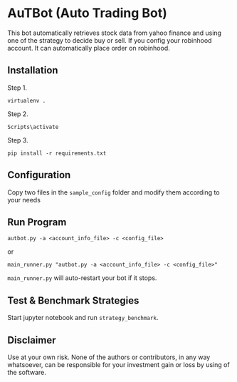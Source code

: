 # AuTBot (Auto Trading Bot)

This bot automatically retrieves stock data from yahoo finance and using one of the strategy to decide buy or sell. If you config your robinhood account. It can automatically place order on robinhood.

## Installation

Step 1.

```
virtualenv .
```

Step 2.

```
Scripts\activate
```

Step 3.

```
pip install -r requirements.txt
```

## Configuration

Copy two files in the `sample_config` folder and modify them according to your needs

## Run Program

```
autbot.py -a <account_info_file> -c <config_file>
```

or

```
main_runner.py "autbot.py -a <account_info_file> -c <config_file>"
```

`main_runner.py` will auto-restart your bot if it stops.

## Test & Benchmark Strategies

Start jupyter notebook and run `strategy_benchmark`.

## Disclaimer

Use at your own risk. None of the authors or contributors, in any way whatsoever, can be responsible for your investment gain or loss by using of the software.
